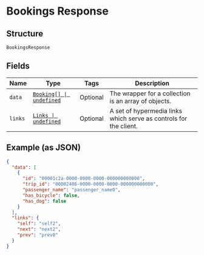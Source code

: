 
# Bookings Response

## Structure

`BookingsResponse`

## Fields

| Name | Type | Tags | Description |
|  --- | --- | --- | --- |
| `data` | [`Booking[] \| undefined`](../../doc/models/booking.md) | Optional | The wrapper for a collection is an array of objects. |
| `links` | [`Links \| undefined`](../../doc/models/links.md) | Optional | A set of hypermedia links which serve as controls for the client. |

## Example (as JSON)

```json
{
  "data": [
    {
      "id": "00001c2a-0000-0000-0000-000000000000",
      "trip_id": "00002406-0000-0000-0000-000000000000",
      "passenger_name": "passenger_name0",
      "has_bicycle": false,
      "has_dog": false
    }
  ],
  "links": {
    "self": "self2",
    "next": "next2",
    "prev": "prev8"
  }
}
```


